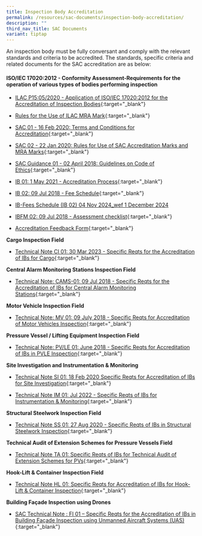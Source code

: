 ```yaml
---
title: Inspection Body Accreditation
permalink: /resources/sac-documents/inspection-body-accreditation/
description: ""
third_nav_title: SAC Documents
variant: tiptap
---
```

<p>An inspection body must be fully conversant and comply with the relevant
standards and criteria to be accredited. The standards, specific criteria
and related documents for the SAC accreditation are as below:</p>
<h4>ISO/IEC 17020:2012 - Conformity Assessment-Requirements for the operation of various types of bodies performing inspection</h4>
<ul>
<li>
<p><a href="/files/Documents/Inspection%20body%20accreditation/ILAC-P15-05-2020.pdf" rel="noopener noreferrer nofollow" target="_blank">ILAC P15:05/2020 - Application of ISO/IEC 17020:2012 for the Accreditation of Inspection Bodies</a>{:target="_blank"}</p>
</li>
<li>
<p><a href="/files/Documents/Inspection%20body%20accreditation/ILAC_R7_05_2015-Rules-for-the-Use-of-the-ILAC-MRA-Mark1.pdf" rel="noopener noreferrer nofollow" target="_blank">Rules for the Use of ILAC MRA Mark</a>{:target="_blank"}</p>
</li>
<li>
<p><a href="/files/Documents/Laboratory%20Accreditation/SAC-01-16Feb2020.pdf" rel="noopener noreferrer nofollow" target="_blank">SAC 01 - 16 Feb 2020: Terms and Conditions for Accreditation</a>{:target="_blank"}</p>
</li>
<li>
<p><a href="/files/Documents/Laboratory%20Accreditation/SAC-02-22-Jan-20.pdf" rel="noopener noreferrer nofollow" target="_blank">SAC 02 - 22 Jan 2020: Rules for Use of SAC Accreditation Marks and MRA Marks</a>{:target="_blank"}</p>
</li>
<li>
<p><a href="/files/Documents/SAC-Guidance-01-Guidelines-on-Code-of-Ethics-(02-April-2018).pdf" rel="noopener noreferrer nofollow" target="_blank">SAC Guidance 01 - 02 April 2018: Guidelines on Code of Ethics</a>{:target="_blank"}</p>
</li>
<li>
<p><a href="/files/Documents/Inspection%20body%20accreditation/IB-01-01-May-2021.pdf" rel="noopener noreferrer nofollow" target="_blank">IB 01: 1 May 2021 - Accreditation Process</a>{:target="_blank"}</p>
</li>
<li>
<p><a href="/files/Documents/Inspection%20body%20accreditation/IB-02-Fee-Schedule-(09-July-2018).pdf" rel="noopener noreferrer nofollow" target="_blank">IB 02: 09 Jul 2018 - Fee Schedule</a>{:target="_blank"}</p>
</li>
<li>
<p><a href="https://go.gov.sg/ib-fees-schedule-04nov2024" rel="noopener nofollow" target="_blank">IB-Fees Schedule (IB 02) 04 Nov 2024_wef 1 December 2024</a>
</p>
</li>
<li>
<p><a href="/files/Documents/Inspection%20body%20accreditation/IBFM-02-Assessment-Checklist-(09-July-2018).docx" rel="noopener noreferrer nofollow" target="_blank">IBFM 02: 09 Jul 2018 - Assessment checklist</a>{:target="_blank"}</p>
</li>
<li>
<p><a href="/files/Documents/SACFM10-AC-feedback-form-15-Jul-19.doc" rel="noopener noreferrer nofollow" target="_blank">Accreditation Feedback Form</a>{:target="_blank"}</p>
</li>
</ul>
<p><strong>Cargo Inspection Field</strong>
</p>
<ul data-tight="true" class="tight">
<li>
<p><a href="/files/Documents/Inspection%20body%20accreditation/ci_01-30mar2023.pdf" rel="noopener noreferrer nofollow" target="_blank">Technical Note CI 01: 30 Mar 2023 - Specific Reqts for the Accreditation of IBs for Cargo</a>{:target="_blank"}</p>
</li>
</ul>
<p><strong>Central Alarm Monitoring Stations Inspection Field</strong>
</p>
<ul data-tight="true" class="tight">
<li>
<p><a href="/files/Documents/Inspection%20body%20accreditation/CAMS-01-(09-July-2018).pdf" rel="noopener noreferrer nofollow" target="_blank">Technical Note: CAMS-01: 09 Jul 2018 - Specific Reqts for the Accreditation of IBs for Central Alarm Monitoring Stations</a>{:target="_blank"}</p>
</li>
</ul>
<p><strong>Motor Vehicle Inspection Field</strong>
</p>
<ul data-tight="true" class="tight">
<li>
<p><a href="/files/Documents/Inspection%20body%20accreditation/MV-01-(09-July-2018).pdf" rel="noopener noreferrer nofollow" target="_blank">Technical Note: MV 01: 09 July 2018 - Specific Reqts for Accreditation of Motor Vehicles Inspection</a>{:target="_blank"}</p>
</li>
</ul>
<p><strong>Pressure Vessel / Lifting Equipment Inspection Field</strong>
</p>
<ul data-tight="true" class="tight">
<li>
<p><a href="/files/Documents/Inspection%20body%20accreditation/Technical-Note-PVLE-01-(05-June-2018).pdf" rel="noopener noreferrer nofollow" target="_blank">Technical Note: PV/LE 01: June 2018 - Specific Reqts for Accreditation of IBs in PVLE Inspection</a>{:target="_blank"}</p>
</li>
</ul>
<p><strong>Site Investigation and Instrumentation &amp; Monitoring</strong>
</p>
<ul>
<li>
<p><a href="/files/Documents/Inspection%20body%20accreditation/SI-01-18-Feb-2020.pdf" rel="noopener noreferrer nofollow" target="_blank">Technical Note SI 01: 18 Feb 2020 Specific Reqts for Accreditation of IBs for Site Investigation</a>{:target="_blank"}</p>
</li>
<li>
<p><a href="/files/Documents/Inspection%20body%20accreditation/TechNote-IM01-2022.pdf" rel="noopener noreferrer nofollow" target="_blank">Technical Note IM 01: Jul 2022 - Specific Reqts of IBs for Instrumentation &amp; Monitoring</a>{:target="_blank"}</p>
</li>
</ul>
<p><strong>Structural Steelwork Inspection Field</strong>
</p>
<ul data-tight="true" class="tight">
<li>
<p><a href="/files/Documents/Inspection%20body%20accreditation/SS-01-27-Aug2020.pdf" rel="noopener noreferrer nofollow" target="_blank">Technical Note SS 01: 27 Aug 2020 - Specific Reqts of IBs in Structural Steelwork Inspection</a>{:target="_blank"}</p>
</li>
</ul>
<p><strong>Technical Audit of Extension Schemes for Pressure Vessels Field</strong>
</p>
<ul data-tight="true" class="tight">
<li>
<p><a href="/files/Documents/Inspection%20body%20accreditation/TA01-(09-July-2018).pdf" rel="noopener noreferrer nofollow" target="_blank">Technical Note TA 01: Specific Reqts of IBs for Technical Audit of Extension Schemes for PVs</a>{:target="_blank"}</p>
</li>
</ul>
<p><strong>Hook-Lift &amp; Container Inspection Field</strong>
</p>
<ul data-tight="true" class="tight">
<li>
<p><a href="/files/Documents/Inspection%20body%20accreditation/HL-01-27112019-Revised.pdf" rel="noopener noreferrer nofollow" target="_blank">Technical Note HL 01: Specific Reqts for Accreditation of IBs for Hook-Lift &amp; Container Inspection</a>{:target="_blank"}</p>
</li>
</ul>
<p><strong>Building Façade Inspection using Drones</strong>
</p>
<ul data-tight="true" class="tight">
<li>
<p><a href="/files/Documents/fi-01-final-edition-with-sac-mark.pdf" rel="noopener noreferrer nofollow" target="_blank">SAC Technical Note : FI 01 – Specific Reqts for the Accreditation of IBs in Building Façade Inspection using Unmanned Aircraft Systems (UAS)</a>{:target="_blank"}</p>
</li>
</ul>
<p></p>
